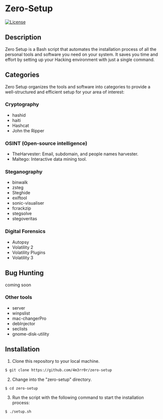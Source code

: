 # Zero-Setup

[![License](https://img.shields.io/badge/License-MIT-blue.svg)](LICENSE)

## Description

Zero Setup is a Bash script that automates the installation process of all the personal tools and software you need on your system. It saves you time and effort by setting up your Hacking environment with just a single command.

## Categories

Zero Setup organizes the tools and software into categories to provide a well-structured and efficient setup for your area of interest:

### Cryptography

- hashid
- haiti
- Hashcat
- John the Ripper

### OSINT (Open-source intelligence)

- TheHarvester: Email, subdomain, and people names harvester.
- Maltego: Interactive data mining tool.

### Steganography

- binwalk
- zsteg
- Steghide
- exiftool
- sonic-visualiser
- fcrackzip
- stegsolve
- stegoveritas

### Digital Forensics

- Autopsy
- Volatility 2
- Volatility Plugins
- Volatility 3

## Bug Hunting

coming soon


### Other tools

- server
- winpslist
- mac-changerPro
- debInjector
- seclists
- gnome-disk-utility


## Installation

1. Clone this repository to your local machine.

```bash
$ git clone https://github.com/4m3rr0r/zero-setup
```
2. Change into the "zero-setup" directory.

```bash
$ cd zero-setup
```
3. Run the script with the following command to start the installation process:

```bash
$ ./setup.sh
```
